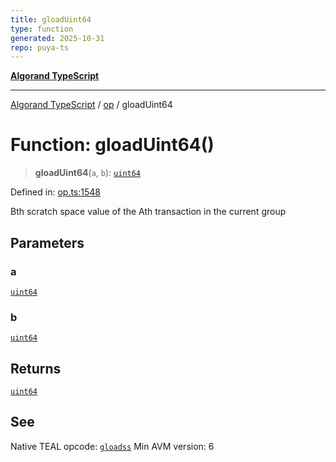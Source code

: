 ```yaml
---
title: gloadUint64
type: function
generated: 2025-10-31
repo: puya-ts
---
```

[**Algorand TypeScript**](../../README.md)

***

[Algorand TypeScript](../../modules.md) / [op](../README.md) / gloadUint64

# Function: gloadUint64()

> **gloadUint64**(`a`, `b`): [`uint64`](../../index/type-aliases/uint64.md)

Defined in: [op.ts:1548](https://github.com/algorandfoundation/puya-ts/blob/main/packages/algo-ts/src/op.ts#L1548)

Bth scratch space value of the Ath transaction in the current group

## Parameters

### a

[`uint64`](../../index/type-aliases/uint64.md)

### b

[`uint64`](../../index/type-aliases/uint64.md)

## Returns

[`uint64`](../../index/type-aliases/uint64.md)

## See

Native TEAL opcode: [`gloadss`](https://dev.algorand.co/reference/algorand-teal/opcodes#gloadss)
Min AVM version: 6
